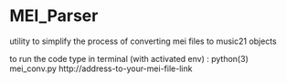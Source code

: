 # MEI_Parser
utility to simplify the process of converting mei files to music21 objects


to run the code type in terminal (with activated env) : python(3) mei_conv.py http://address-to-your-mei-file-link

